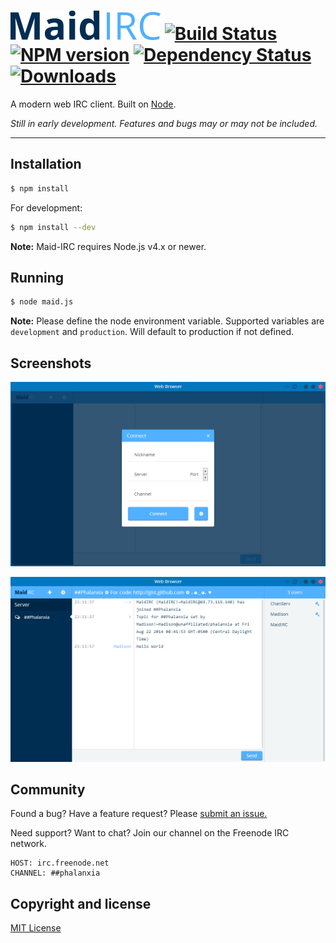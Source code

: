 [![Maid IRC](public/img/logo_medium.png)](https://github.com/Phalanxia/Maid-IRC)
[![Build Status](https://img.shields.io/travis/Phalanxia/Maid-IRC.svg?branch=master&style=flat-square)](https://travis-ci.org/Phalanxia/Maid-IRC) [![NPM version](https://img.shields.io/npm/v/maid-irc.svg?style=flat-square)](https://www.npmjs.org/package/maid-irc) [![Dependency Status](https://img.shields.io/gemnasium/Phalanxia/Maid-IRC.svg?style=flat-square)](https://gemnasium.com/Phalanxia/Maid-IRC) [![Downloads](https://img.shields.io/npm/dm/maid-irc.svg?style=flat-square)](https://www.npmjs.org/package/maid-irc)
=============

A modern web IRC client. Built on [Node](https://nodejs.org).

*Still in early development. Features and bugs may or may not be included.*

---

## Installation
```bash
$ npm install
```

For development:
```bash
$ npm install --dev
```

**Note:** Maid-IRC requires Node.js v4.x or newer.

## Running
```bash
$ node maid.js
```

**Note:** Please define the node environment variable. Supported variables are `development` and `production`. Will default to production if not defined.

## Screenshots

![Connect](screenshots/login.png)

![Client](screenshots/client.png)

## Community

Found a bug? Have a feature request? Please [submit an issue.](https://github.com/Phalanxia/Maid-IRC/issues)

Need support? Want to chat? Join our channel on the Freenode IRC network.

	HOST: irc.freenode.net
	CHANNEL: ##phalanxia

## Copyright and license

[MIT License](LICENSE)
